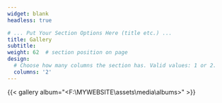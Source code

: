 ```yaml
---
widget: blank
headless: true

# ... Put Your Section Options Here (title etc.) ...
title: Gallery
subtitle:
weight: 62  # section position on page
design:
  # Choose how many columns the section has. Valid values: 1 or 2.
  columns: '2'
---
```

{{< gallery album="<F:\MYWEBSITE\assets\media\albums>" >}}